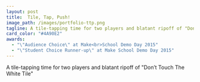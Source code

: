 ```yaml
---
layout: post
title:  Tile, Tap, Push!
image_path: /images/portfolio-ttp.png
tagline: A tile-tapping time for two players and blatant ripoff of "Don’t Touch The White Tile"
card_color: "#4A90E2"
awards:
  - "\"Audience Choice\" at Make<br>School Demo Day 2015"
  - "\"Student Choice Runner-up\" at Make School Demo Day 2015"
---
```


A tile-tapping time for two players and blatant ripoff of "Don’t Touch The White Tile"
